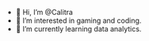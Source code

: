 - 👋 Hi, I’m @Calitra
- 👀 I’m interested in gaming and coding.
- 🌱 I’m currently learning data analytics.

<!---
Calitra/Calitra is a ✨ special ✨ repository because its `README.md` (this file) appears on your GitHub profile.
You can click the Preview link to take a look at your changes.
--->
